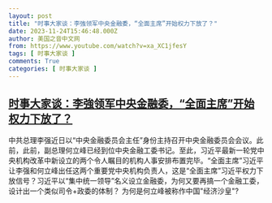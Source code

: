 ```yaml
---
layout: post
title: "时事大家谈：李強领军中央金融委，“全面主席”开始权力下放了？"
date: 2023-11-24T15:46:48.000Z
author: 美国之音中文网
from: https://www.youtube.com/watch?v=xa_XC1jfesY
tags: [ 时事大家谈 ]
comments: True
categories: [ 时事大家谈 ]
---
```

<!--1700840808000-->
[时事大家谈：李強领军中央金融委，“全面主席”开始权力下放了？](https://www.youtube.com/watch?v=xa_XC1jfesY)
------

<div>
中共总理李强近日以“中央金融委员会主任”身份主持召开中央金融委员会会议。此前，此前，副总理何立峰已经到位中央金融工委书记。至此，习近平最新一轮党中央机构改革中新设立的两个令人瞩目的机构人事安排布置完毕。“全面主席”习近平让李强和何立峰出任这两个重要党中央机构负责人，这是“全面主席”习近平权力下放信号？习近平以“集中统一领导”名义设立金融委，为何又要再搞一个金融工委，设计出一个类似司令+政委的体制？ 为何是何立峰被称作中国"经济沙皇"?
</div>
